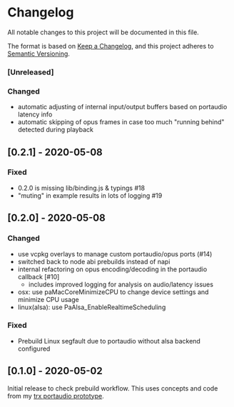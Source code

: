 # Changelog

All notable changes to this project will be documented in this file.

The format is based on [Keep a Changelog](https://keepachangelog.com/en/1.0.0/),
and this project adheres to [Semantic Versioning](https://semver.org/spec/v2.0.0.html).

### [Unreleased]

### Changed

- automatic adjusting of internal input/output buffers based on portaudio latency info
- automatic skipping of opus frames in case too much "running behind" detected during playback

## [0.2.1] - 2020-05-08

### Fixed

- 0.2.0 is missing lib/binding.js & typings #18
- "muting" in example results in lots of logging #19

## [0.2.0] - 2020-05-08

### Changed

- use vcpkg overlays to manage custom portaudio/opus ports (#14)
- switched back to node abi prebuilds instead of napi
- internal refactoring on opus encoding/decoding in the portaudio callback [#10]
  - includes improved logging for analysis on audio/latency issues
- osx: use paMacCoreMinimizeCPU to change device settings and minimize CPU usage
- linux(alsa): use PaAlsa_EnableRealtimeScheduling

### Fixed

- Prebuild Linux segfault due to portaudio without alsa backend configured

## [0.1.0] - 2020-05-02

Initial release to check prebuild workflow.
This uses concepts and code from my [trx portaudio prototype](https://github.com/japj/trx).
